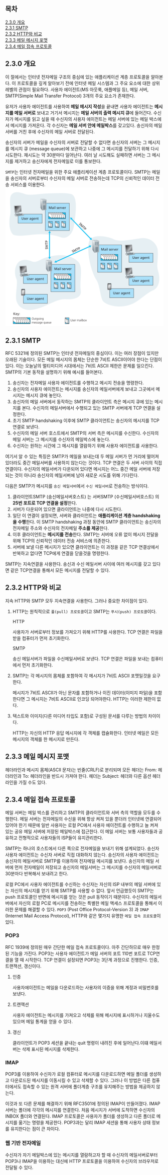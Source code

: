 ## 목차

[2.3.0 개요](#230-개요)</br> [2.3.1 SMTP](#231-SMTP)</br> [2.3.2 HTTP와 비교](#232-HTTP와-비교)</br> [2.3.3 메일 메시지 포맷](#233-메일-메시지-포맷)</br> [2.3.4 메일 접속 프로토콜](#234-메일-접속-프로토콜)</br>

## 2.3.0 개요

이 절에서는 인터넷 전자메일 구조의 중심에 있는 애플리케이션 계층 프로토콜을 알아본다. 이 프로토콜을 깊게 알아보기 전에 인터넷 메일 시스템과 그 주요 요소에 대한 상위 레벨의 관점이 필요하다. 사용자 에이전트(MS 아웃룩, 애플메일 등), 메일 서버, SMTP(Simple Mail Transfer Protocol) 3개의 주요 요소가 존재한다.

유저가 사용자 에이전트를 사용하여 **메일 메시지 작성**을 끝내면 사용자 에이전트는 **메시지를 메일 서버로** 보내고 거기서 메시지는 **메일 서버의 출력 메시지 큐**에 들어간다. 수신자가 메시지를 읽고 싶을 때 수신자의 사용자 에이전트는 메일 서버에 있는 메일 박스에서 메시지를 가져온다. 각 수신자는 **메일 서버 안에 메일박스**를 갖고있다. 송신자의 메일 서버를 거친 후에 수신자의 메일 서버로 전달된다.

송신자의 서버가 메일을 수신자의 서버로 전달할 수 없다면 송신자의 서버는 그 메시지를 메시지 큐 (message queue)에 보관하고 나중에 그 메시지를 전달하기 위해 다시 시도한다. 재시도는 약 30분마다 일어난다. 여러 날 시도해도 실패하면 서버는 그 메시지를 제거하고 송신자에게 전자메일로 이를 통보한다.

`SMTP`는 인터넷 전자메일을 위한 주요 애플리케이션 계층 프로토콜이다. SMTP는 메일을 송신자의 서버로부터 수신자의 메일 서버로 전송하는데 TCP의 신뢰적인 데이터 전송 서비스를 이용한다. ![그림2-14](2-14.png)

## 2.3.1 SMTP

RFC 5321에 정의된 SMTP는 인터넷 전자메일의 중심이다. 이는 여러 장점이 있지만 오래된 기술이다. 모든 메일 메시지의 몸체는 단순한 7비트 ASCII이어야 한다는 단점이 있다. 이는 오늘날의 멀티미디어 시대에서는 7비트 ASCII 제한은 문제를 일으킨다. SMTP의 기본 동작을 설명하기 위해 예시를 들어본다.

1. 송신자는 전자메일 사용자 에이전트를 수행하고 메시지 전송을 명령한다.
2. 송신자의 사용자 에이전트는 메시지를 송신자의 메일서버에게 보내고 그곳에서 메시지는 메시지 큐에 놓인다.
3. 송신자의 메일 서버에서 동작하는 SMTP의 클라이언트 측은 메시지 큐에 있는 메시지를 본다. 수신자의 메일서버에서 수행되고 있는 SMTP 서버에게 TCP 연결을 설정한다.
4. 초기 SMTP handshaking 이후에 SMTP 클라이언트는 송신자의 메시지를 TCP 연결로 보낸다.
5. 수신자의 메일 서버 호스트에서 SMTP의 서버 측은 메시지를 수신한다. 수신자의 메일 서버는 그 메시지를 수신자의 메일박스에 놓는다.
6. 수신자는 원하는 시간에 그 메시지를 열람하기 위해 사용자 에이전트를 사용한다.

여기서 알 수 있는 특징은 SMTP가 메일을 보내는데 두 메일 서버가 먼 거리에 떨어져 있더라도 중간 메일서버를 사용하지 않는다는 것이다. TCP 연결은 두 서버 사이의 직접연결이다. 수신자의 메일서버가 다운되어 있다면 메시지는 어느 중간 메일 서버에 저장되는 것이 아니라 송신자의 메일서버에 남아 새로운 시도를 위해 기다린다.

다음은 SMTP가 메시지를 `송신 메일서버`에서 `수신 메일서버`로 전송하는 방식이다.

1. 클라이언트SMTP (송신메일서버호스트) 는 서버SMTP (수신메일서버호스트) 의 **25번 포트로 TCP 연결을 설정**한다.
2. 서버가 다운되어 있으면 클라이언트는 나중에 다시 시도한다.
3. 일단 이 연결이 설정되면, 서버와 클라이언트는 **애플리케이션 계층 handshaking을 수행**한다. 이 SMTP handshaking 과정 동안에 SMTP 클라이언트는 송신자의 전자메일 주소와 수신자의 전자메일 **주소를 제공**한다.
4. 이후 클라이언트는 **메시지를 전송**한다. SMTP는 서버에 오류 없이 메시지 전달을 위해 TCP의 신뢰적인 데이터 전송 서비스에 의존한다.
5. 서버에 보낼 다른 메시지가 있으면 클라이언트는 이 과정을 같은 TCP 연결상에서 반복하고 없다면 TCP에게 연결을 닫을것을 명령한다.

SMTP는 지속연결을 사용한다. 송신과 수신 메일서버 사이에 여러 메시지를 갖고 있다면 같은 TCP연결을 통해서 모든 메시지를 전달할 수 있다.

## 2.3.2 HTTP와 비교

지속 HTTP와 SMTP 모두 지속연결을 사용한다. 그러나 중요한 차이점이 있다.

1. HTTP는 원칙적으로 `풀(pull) 프로토콜`이고 SMTP는 `푸시(push) 프로토콜`이다.

   HTTP

   사용자가 서버로부터 정보를 가져오기 위해 HTTP를 사용한다. TCP 연결은 파일을 받을 컴퓨터가 먼저 초기화한다.

   SMTP

   송신 메일서버가 파일을 수신메일서버로 보낸다. TCP 연결은 파일을 보내는 컴퓨터에서 먼저 초기화한다.

2. SMTP는 각 메시지의 몸체를 포함하여 각 메시지가 7비트 ASCII 포맷일것을 요구한다.

   메시지가 7비트 ASCII가 아닌 문자를 포함하거나 이진 데이터(이미지 파일)을 포함한다면 그 메시지는 7비트 ASCII로 인코딩 되어야한다. HTTP는 이러한 제한이 없다.

3. 텍스트와 이미지(다른 미디어 타입도 포함)로 구성된 문서를 다루는 방법의 차이이다.

   HTTP는 자신의 HTTP 응답 메시지에 각 객체를 캡슐화한다. 인터넷 메일은 모든 메시지의 객체를 한 메시지로 만든다.

## 2.3.3 메일 메시지 포맷

헤더라인과 메시지 몸체(ASCII 문자)는 빈줄(CRLF)로 분리되며 모든 헤더는 From: 헤더라인과 To: 헤더라인을 반드시 가져야 한다. 헤더는 Subject: 헤더와 다른 옵션 헤더라인을 가질 수도 있다.

## 2.3.4 메일 접속 프로토콜

메일 서버는 메일 박스를 관리하고 SMTP의 클라이언트와 서버 측의 역할을 모두를 수행한다. 메일 서버는 전자메일의 수신을 위해 항상 켜져 있을 뿐더러 인터넷에 연결되어 있어야 한기 때문에 일반 사용자는 로컬 PC에서 사용자 에이전트를 수행하고 늘 켜져 있는 공유 메일 서버에 저장된 메일박스에 접근한다. 이 메일 서버는 보통 사용자들과 공유하고 전형적으로 사용자들의 ISP들이 유지관리한다.

SMTP는 하나의 호스트에서 다른 쪽으로 전자메일을 보내기 위해 설계되었다. 송신자 사용자 에이전트는 수신자 서버로 직접 대화하지 않는다. 송신자의 사용자 에이전트는 송신자의 메일서버로 SMTP를 이용하여 전자메일 메시지를 보낸다. 송신자의 메일 서버에 먼저 전자메일이 저장되고 송신자의 메일서버는 그 메시지를 수신자의 메일서버로 30분마다 반복해서 보내려고 한다.

로컬 PC에서 사용자 에이전트를 수신하는 수신자는 자신의 ISP 내부의 메일 서버에 있는 자신의 메시지를 얻기 위해 SMTP를 사용할 수 없다. 앞서 언급했듯이 SMTP는 push 프로토콜인 반면에 메시지를 얻는 것은 pull 동작이기 때문이다. 수신자의 메일서버에서 자신의 로컬 PC로 메시지를 전송하는 특별한 메일 액세스 프로토콜을 통해서 이러한 문제를 해결할 수 있다. `POP3` (Post Office Protocol-Version 3) 과 `IMAP` (Internet Mail Access Protocol), HTTP와 같은 몇가지 유명한 `메일 접속 프로토콜`이 있다.

### POP3

RFC 1939에 정의된 매우 간단한 메일 접속 프로토콜이다. 아주 간단하므로 매우 한정된 기능을 가진다. POP3는 사용자 에이전트가 메일 서버의 포트 110번 포트로 TCP연결을 열 때 시작한다. TCP 연결이 설정되면 POP3는 3단계 과정으로 진행한다. 인증, 트랜잭션, 갱신이다.

1. 인증

   사용자에이전트는 메일을 다운로드하는 사용자의 이증을 위해 계정과 비밀번호를 보낸다.

2. 트랜잭션

   사용자 에이전트는 메시지를 가져오고 삭제를 위해 메시지에 표시하거나 지울수도 있으며 메일 통계을 얻을 수 있다.

3. 갱신

   클라이언트가 POP3 세션을 끝내는 quit 명령이 내려진 후에 일어난다.이떄 메일서버는 삭제 표시된 메시지를 삭제한다.

### IMAP

POP3를 이용하여 수신자가 로컬 컴퓨터로 메시지를 다운로드하면 메일 폴더를 생성하고 다운로드된 메시지를 이동시킬 수 있고 삭제할 수 있다. 그러나 이 방법은 다른 컴퓨터에서도 접속할 수 있는 원격 서버에 폴더계층 구조를 유지해주는 방법을 제공하지 않는다.

이것과 또 다른 문제를 해결하기 위해 RFC3501에 정의된 IMAP이 만들어졌다. IMAP 서버는 폴더에 각각의 메시지를 연결한다. 처음 메시지가 서버에 도착하면 수신자의 INBOX 폴더와 연결된다. IMAP 프로토콜은 사용자가 폴더를 생성하고 다른 폴더로 메시지를 옮기는 명령을 제공한다. POP3과는 달리 IMAP 세션을 통해 사용자 상태 정보를 유지한다는 점이 큰 차이다.

### 웹 기반 전자메일

수신자가 자기 메일박스에 있는 메시지를 열람하고자 할 때 수신자의 메일서버로부터 POP3나 IMAP을 이용하는 대신에 HTTP 프로토콜을 이용하여 수신자의 브라우저로 전달될 수 있다.
